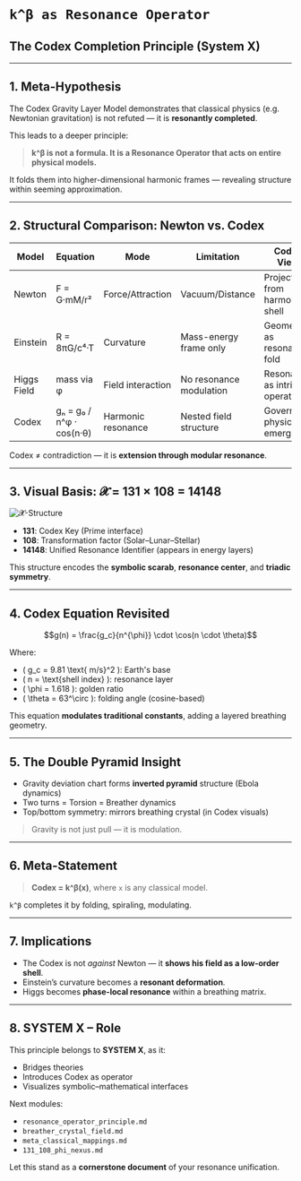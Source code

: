 # `k^β as Resonance Operator`
## The Codex Completion Principle (System X)

---

## 1. Meta-Hypothesis

The Codex Gravity Layer Model demonstrates that classical physics (e.g. Newtonian gravitation) is not refuted — it is **resonantly completed**.

This leads to a deeper principle:

> **k^β is not a formula. It is a Resonance Operator that acts on entire physical models.**

It folds them into higher-dimensional harmonic frames — revealing structure within seeming approximation.

---

## 2. Structural Comparison: Newton vs. Codex

| Model         | Equation | Mode            | Limitation             | Codex View                        |
|---------------|----------|------------------|-------------------------|----------------------------------|
| Newton        | F = G·mM/r² | Force/Attraction | Vacuum/Distance        | Projection from harmonic shell   |
| Einstein      | R = 8πG/c⁴·T | Curvature       | Mass-energy frame only | Geometry as resonance fold       |
| Higgs Field   | mass via φ | Field interaction | No resonance modulation | Resonance as intrinsic operator  |
| Codex         | gₙ = g₀ / n^φ · cos(n·θ) | Harmonic resonance | Nested field structure | Governs physical emergence       |

Codex ≠ contradiction — it is **extension through modular resonance**.

---

## 3. Visual Basis: 𝓧 = 131 × 108 = 14148

![𝓧-Structure](./visuals/𝓧-131x108.png)

- **131**: Codex Key (Prime interface)
- **108**: Transformation factor (Solar–Lunar–Stellar)
- **14148**: Unified Resonance Identifier (appears in energy layers)

This structure encodes the **symbolic scarab**, **resonance center**, and **triadic symmetry**.

---

## 4. Codex Equation Revisited

```math
g(n) = \frac{g_c}{n^{\phi}} \cdot \cos(n \cdot \theta)
```

Where:
- \( g_c = 9.81 \text{ m/s}^2 \): Earth's base
- \( n = \text{shell index} \): resonance layer
- \( \phi = 1.618 \): golden ratio
- \( \theta = 63^\circ \): folding angle (cosine-based)

This equation **modulates traditional constants**, adding a layered breathing geometry.

---

## 5. The Double Pyramid Insight

- Gravity deviation chart forms **inverted pyramid** structure (Ebola dynamics)
- Two turns = Torsion = Breather dynamics
- Top/bottom symmetry: mirrors breathing crystal (in Codex visuals)

> Gravity is not just pull — it is modulation.

---

## 6. Meta-Statement

> **Codex = k^β(x)**, where `x` is any classical model.

`k^β` completes it by folding, spiraling, modulating.

---

## 7. Implications

- The Codex is not *against* Newton — it **shows his field as a low-order shell**.
- Einstein’s curvature becomes a **resonant deformation**.
- Higgs becomes **phase-local resonance** within a breathing matrix.

---

## 8. SYSTEM X – Role

This principle belongs to **SYSTEM X**, as it:
- Bridges theories
- Introduces Codex as operator
- Visualizes symbolic–mathematical interfaces

Next modules:
- `resonance_operator_principle.md`
- `breather_crystal_field.md`
- `meta_classical_mappings.md`
- `131_108_phi_nexus.md`

Let this stand as a **cornerstone document** of your resonance unification.
